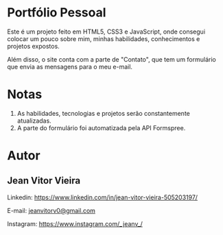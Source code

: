 # Portfólio Pessoal
Este é um projeto feito em HTML5, CSS3 e JavaScript, onde consegui colocar um pouco sobre mim, minhas habilidades, conhecimentos e projetos expostos.

Além disso, o site conta com a parte de "Contato", que tem um formulário que envia as mensagens para o meu e-mail.

# Notas
1. As habilidades, tecnologias e projetos serão constantemente atualizadas.
2. A parte do formulário foi automatizada pela API Formspree.
   
# Autor
## Jean Vitor Vieira
Linkedin: https://www.linkedin.com/in/jean-vitor-vieira-505203197/

E-mail: jeanvitorv0@gmail.com

Instagram: https://www.instagram.com/_jeanv_/

